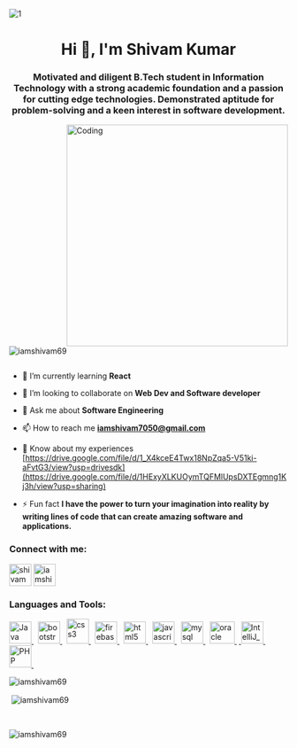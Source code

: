 ![1](https://github.com/Shreyansh-saagar/Shreyansh-saagar/assets/92909979/097bfb9e-3310-4655-aa0a-2a431b3b38d0)
<h1 align="center">Hi 👋, I'm Shivam Kumar</h1>
<h3 align="center">Motivated and diligent B.Tech student in
Information Technology with a strong
academic foundation and a passion for
cutting edge technologies. Demonstrated
aptitude for problem-solving and a keen
interest in software development.</h3>
<img align="right" alt="Coding" width="400" src="https://media.tenor.com/2uyENRmiUt0AAAAC/coding.gif">

<p align="left"> <img src="https://komarev.com/ghpvc/?username=iashivam69&label=Profile%20views&color=0e75b6&style=flat" alt="iamshivam69" /> </p>

<p align="left"> <a href="https://twitter.com/" target="blank"><img src="https://img.shields.io/twitter/follow/?logo=twitter&style=for-the-badge" alt="" /></a> </p>

- 🌱 I’m currently learning **React**

- 👯 I’m looking to collaborate on **Web Dev and Software developer**

- 💬 Ask me about **Software Engineering**

- 📫 How to reach me **iamshivam7050@gmail.com**

- 📄 Know about my experiences [https://drive.google.com/file/d/1_X4kceE4Twx18NpZqa5-V51ki-aFvtG3/view?usp=drivesdk](https://drive.google.com/file/d/1HExyXLKUOymTQFMlUpsDXTEgmng1Kj3h/view?usp=sharing)

- ⚡ Fun fact **I have the power to turn your imagination into reality by writing lines of code that can create amazing software and applications.**

<h3 align="left">Connect with me:</h3>
<p align="left">
<a href="https://www.linkedin.com/in/shivam-kumar-4b72b9210/
" target="blank"><img align="center" src="https://upload.wikimedia.org/wikipedia/commons/thumb/8/81/LinkedIn_icon.svg/2048px-LinkedIn_icon.svg.png" alt="shivam kumar" height="40" width="40" /></a>
<a href="https://instagram.com/iamshivam69" target="blank"><img align="center" src="https://upload.wikimedia.org/wikipedia/commons/thumb/e/e7/Instagram_logo_2016.svg/768px-Instagram_logo_2016.svg.png" alt="iamshivam69" height="40" width="40" /></a>
</p>

<h3 align="left">Languages and Tools:</h3>
<p align="left"><a href="https://docs.oracle.com/en/java/" target="_blank" rel="noreferrer"> <img src="https://encrypted-tbn0.gstatic.com/images?q=tbn:ANd9GcSgEIRhPkFoZc6GlcOqkyWouB8JbvVPMxLf2OP1nRs&s" alt="Java" width="40" height="40"/> </a>&nbsp; <a href="https://getbootstrap.com" target="_blank" rel="noreferrer"> <img src="https://cdn.worldvectorlogo.com/logos/bootstrap-4.svg" alt="bootstrap" width="40" height="40"/> </a> &nbsp; <a href="https://www.w3schools.com/css/" target="_blank" rel="noreferrer"> <img src="https://upload.wikimedia.org/wikipedia/commons/thumb/3/3d/CSS.3.svg/1200px-CSS.3.svg.png" alt="css3" width="40" height="45"/> </a> &nbsp; <a href="https://firebase.google.com/" target="_blank" rel="noreferrer"> <img src="https://www.vectorlogo.zone/logos/firebase/firebase-icon.svg" alt="firebase" width="40" height="40"/> </a>&nbsp; <a href="https://www.w3.org/html/" target="_blank" rel="noreferrer"> <img src="https://upload.wikimedia.org/wikipedia/commons/thumb/6/61/HTML5_logo_and_wordmark.svg/2048px-HTML5_logo_and_wordmark.svg.png" alt="html5" width="40" height="40"/> </a>&nbsp; <a href="https://developer.mozilla.org/en-US/docs/Web/JavaScript" target="_blank" rel="noreferrer"> <img src="https://upload.wikimedia.org/wikipedia/commons/thumb/9/99/Unofficial_JavaScript_logo_2.svg/480px-Unofficial_JavaScript_logo_2.svg.png" alt="javascript" width="40" height="40"/> </a>&nbsp; <a href="https://www.mysql.com/" target="_blank" rel="noreferrer"> <img src="https://www.svgrepo.com/show/303251/mysql-logo.svg" alt="mysql" width="40" height="40"/> </a>&nbsp; <a href="https://www.oracle.com/" target="_blank" rel="noreferrer"> <img src="https://upload.wikimedia.org/wikipedia/commons/thumb/e/e1/Oracle_Corporation_logo.svg/2560px-Oracle_Corporation_logo.svg.png" alt="oracle" width="45" height="40"/> </a>&nbsp;<a href="https://www.jetbrains.com/idea/" target="_blank" rel="noreferrer"> <img src="https://upload.wikimedia.org/wikipedia/commons/thumb/9/9c/IntelliJ_IDEA_Icon.svg/1200px-IntelliJ_IDEA_Icon.svg.png" alt="IntelliJ_IDEA" width="40" height="40"/> </a>&nbsp;<a href="#" target="_blank" rel="noreferrer"> <img src="https://upload.wikimedia.org/wikipedia/commons/2/27/PHP-logo.svg" alt="PHP" width="40" height="40"/> </a> </p>

<p><img align="left" src="https://github-readme-stats.vercel.app/api/top-langs?username=iamshivam69&show_icons=true&locale=en&layout=compact" alt="iamshivam69" /></p> <br>

<p>&nbsp;<img align="center" src="https://github-readme-stats.vercel.app/api?username=iamshivam69&show_icons=true&locale=en" alt="iamshivam69" /></p> <br>

<p><img align="center" src="https://github-readme-streak-stats.herokuapp.com/?user=iamshivam69&" alt="iamshivam69" /></p>
